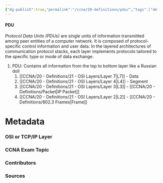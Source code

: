 ```yaml
---
{"dg-publish":true,"permalink":"/ccna/20-definitions/pdu/","tags":["defs_ccna"]}
---
```


#### PDU
*Protocol Data Units (PDUs)* are single units of information transmitted among peer entities of a computer network. It is composed of protocol-specific control information and user data. In the layered architectures of communication protocol stacks, each layer implements protocols tailored to the specific type or mode of data exchange.
1. PDU: Contains all information from the top to bottom layer like a Russian doll
	1. [[CCNA/20 - Definitions/21 - OSI Layers/Layer 7\|L7]] - Data
	2. [[CCNA/20 - Definitions/21 - OSI Layers/Layer 4\|L4]] - Segment
	3. [[CCNA/20 - Definitions/21 - OSI Layers/Layer 3\|L3]] - [[CCNA/20 - Definitions/Packet\|IP Packet]]
	4. [[CCNA/20 - Definitions/21 - OSI Layers/Layer 2\|L2]] - [[CCNA/20 - Definitions/802.3 Frames\|Frame]]


# Metadata
### OSI or TCP/IP Layer

### CCNA Exam Topic

### Contributors

### Sources
